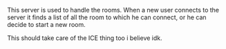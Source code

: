 This server is used to handle the rooms.
When a new user connects to the server it finds a list of 
all the room to which he can connect, or he can decide to start a new room.

This should take care of the ICE thing too i believe idk.